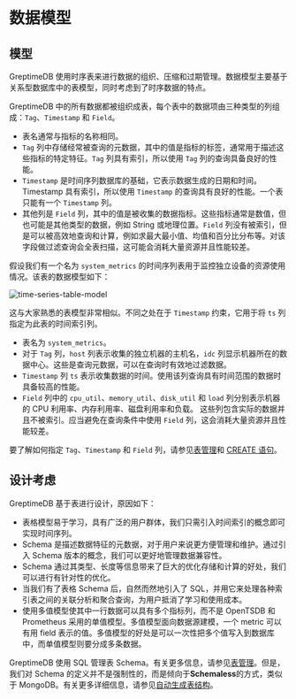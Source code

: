# 数据模型

## 模型

GreptimeDB 使用时序表来进行数据的组织、压缩和过期管理。数据模型主要基于关系型数据库中的表模型，同时考虑到了时序数据的特点。

GreptimeDB 中的所有数据都被组织成表，每个表中的数据项由三种类型的列组成：`Tag`、`Timestamp` 和 `Field`。

- 表名通常与指标的名称相同。
- `Tag` 列中存储经常被查询的元数据，其中的值是指标的标签，通常用于描述这些指标的特定特征。`Tag` 列具有索引，所以使用 `Tag` 列的查询具备良好的性能。
- `Timestamp` 是时间序列数据库的基础，它表示数据生成的日期和时间。Timestamp 具有索引，所以使用 `Timestamp` 的查询具有良好的性能。一个表只能有一个 `Timestamp` 列。
- 其他列是 `Field` 列，其中的值是被收集的数据指标。这些指标通常是数值，但也可能是其他类型的数据，例如 String 或地理位置。`Field` 列没有被索引，但是可以被高效地查询和计算，例如求最大最小值、均值和百分比分布等。对该字段做过滤查询会全表扫描，这可能会消耗大量资源并且性能较差。

假设我们有一个名为 `system_metrics` 的时间序列表用于监控独立设备的资源使用情况。该表的数据模型如下：

![time-series-table-model](/time-series-data-model.svg)

这与大家熟悉的表模型非常相似。不同之处在于 `Timestamp` 约束，它用于将 `ts` 列指定为此表的时间索引列。

- 表名为 `system_metrics`。
- 对于 `Tag` 列，`host` 列表示收集的独立机器的主机名，`idc` 列显示机器所在的数据中心。这些是查询元数据，可以在查询时有效地过滤数据。
- `Timestamp` 列 `ts` 表示收集数据的时间。使用该列查询具有时间范围的数据时具备较高的性能。
- `Field` 列中的 `cpu_util`、`memory_util`、`disk_util` 和 `load` 列分别表示机器的 CPU 利用率、内存利用率、磁盘利用率和负载。
  这些列包含实际的数据并且不被索引。应当避免在查询条件中使用 `Field` 列，这会消耗大量资源并且性能较差。

要了解如何指定 `Tag`、`Timestamp` 和 `Field` 列，请参见[表管理](../table-management.md#创建表)和 [CREATE 语句](/reference/sql/create.md)。

## 设计考虑

GreptimeDB 基于表进行设计，原因如下：

- 表格模型易于学习，具有广泛的用户群体，我们只需引入时间索引的概念即可实现时间序列。
- Schema 是描述数据特征的元数据，对于用户来说更方便管理和维护。通过引入 Schema 版本的概念，我们可以更好地管理数据兼容性。
- Schema 通过其类型、长度等信息带来了巨大的优化存储和计算的好处，我们可以进行有针对性的优化。
- 当我们有了表格 Schema 后，自然而然地引入了 SQL，并用它来处理各种索引表之间的关联分析和聚合查询，为用户抵消了学习和使用成本。
- 使用多值模型使其中一行数据可以具有多个指标列，而不是 OpenTSDB 和 Prometheus 采用的单值模型。多值模型面向数据源建模，一个 metric 可以有用 field 表示的值。多值模型的好处是可以一次性把多个值写入到数据库中，而单值模型则要分成多条数据。

GreptimeDB 使用 SQL 管理表 Schema。有关更多信息，请参见[表管理](../table-management.md)。但是，我们对 Schema 的定义并不是强制性的，而是倾向于**Schemaless**的方式，类似于 MongoDB。有关更多详细信息，请参见[自动生成表结构](../write-data/overview.md#automatic-schema-generation)。
